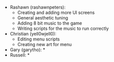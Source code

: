 * Rashawn (rashawnpeters): 
  * Creating and adding more UI screens
  * General aesthetic tuning
  * Adding 8 bit music to the game
  * Writing scripts for the music to run correctly
* Christian (yell0wjell0): 
  * Editing menu scripts
  * Creating new art for menu
* Gary (garytho):
  * 
* Russell:
  *

